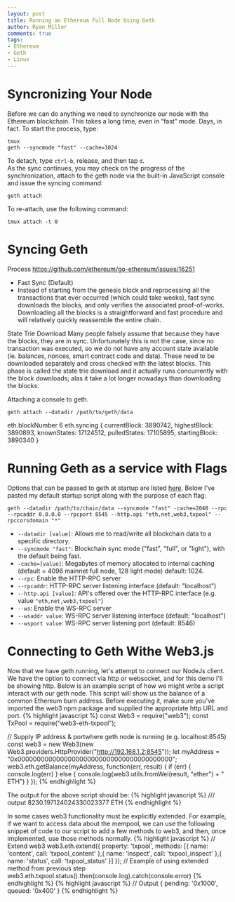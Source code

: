 ```yaml
---
layout: post
title: Running an Ethereum Full Node Using Geth
author: Ryan Miller
comments: true
tags:
- Ethereum
- Geth
- Linux
---
```


# Syncronizing Your Node
Before we can do anything we need to synchronize our node with the Ethereum
blockchain. This takes a long time, even in “fast” mode. Days, in fact. To start the
process, type:
```
tmux
geth --syncmode "fast" --cache=1024
```
To detach, type `ctrl-b`, release, and then tap `d`.  
As the sync continues, you may check on the progress of the synchronization, attach to the geth node via the built-in JavaScript console and issue the syncing command:
```
geth attach
```

To re-attach, use the following command:
```
tmux attach -t 0
```

# Syncing Geth
Process https://github.com/ethereum/go-ethereum/issues/16251
- Fast Sync (Default)
- Instead of starting from the genesis block and reprocessing all the transactions that ever occurred (which could take weeks), fast sync downloads the blocks, and only verifies the associated proof-of-works. Downloading all the blocks is a straightforward and fast procedure and will relatively quickly reassemble the entire chain.

State Trie Download
Many people falsely assume that because they have the blocks, they are in sync. Unfortunately this is not the case, since no transaction was executed, so we do not have any account state available (ie. balances, nonces, smart contract code and data). These need to be downloaded separately and cross checked with the latest blocks. This phase is called the state trie download and it actually runs concurrently with the block downloads; alas it take a lot longer nowadays than downloading the blocks.

Attaching a console to geth.
```
geth attach --datadir /path/to/geth/data
```
eth.blockNumber
6
eth.syncing
{
currentBlock: 3890742,
highestBlock: 3890893,
knownStates: 17124512,
pulledStates: 17105895,
startingBlock: 3890340
}

# Running Geth as a service with Flags
Options that can be passed to geth at startup are listed [here](https://github.com/ethereum/go-ethereum/wiki/Command-Line-Options). Below I've pasted my default startup script along with the purpose of each flag:
```
geth --datadir /path/to/chain/data --syncmode "fast" -cache=2048 --rpc --rpcaddr 0.0.0.0 --rpcport 8545 --http.api "eth,net,web3,txpool" --rpccorsdomain "*"
```
- `--datadir [value]`: Allows me to read/write all blockchain data to a specific directory.  
- `--syncmode "fast"`: Blockchain sync mode ("fast", "full", or "light"), with the default being fast.  
- `-cache=[value]`: Megabytes of memory allocated to internal caching (default = 4096 mainnet full node, 128 light mode) default: 1024.  
- `--rpc`: Enable the HTTP-RPC server 
- `--rpcaddr`: HTTP-RPC server listening interface (default: "localhost")
- `--http.api [value]`: API's offered over the HTTP-RPC interface (e.g. value `"eth,net,web3,txpool"`)
- `--ws`: Enable the WS-RPC server  
- `--wsaddr value`: WS-RPC server listening interface (default: "localhost")  
- `--wsport value`: WS-RPC server listening port (default: 8546)  

# Connecting to Geth Withe Web3.js
Now that we have geth running, let's attempt to connect our NodeJs client. 
We have the option to connect via http or websocket, and for this demo I'll be showing http. Below is an example script of how we might write a script interact with our geth node. This script will show us the balance of a common Ethereum burn address. Before executing it, make sure you've imported the web3 npm package and supplied the appropriate http URL and port.
{% highlight javascript %}
const Web3 = require("web3");
const TxPool = require("web3-eth-txpool");

// Supply IP address & portwhere geth node is running (e.g. localhost:8545)
const web3 = new Web3(new Web3.providers.HttpProvider("http://192.168.1.2:8545"));
let myAddress = "0x0000000000000000000000000000000000000000";
web3.eth.getBalance(myAddress, function(err, result) {
  if (err) {
    console.log(err)
  } else {
    console.log(web3.utils.fromWei(result, "ether") + " ETH")
  }
});
{% endhighlight %}

The output for the above script should be:
{% highlight javascript %}
/// output
8230.197124024330023377 ETH
{% endhighlight %}

In some cases web3 functionality must be explicitly extended. For example, if we want to access data about the mempool, we can use the following snippet of code to our script to add a few methods to web3, and then, once implemented, use those methods normally.
{% highlight javascript %}
// Extend web3
web3.eth.extend({
    property: 'txpool',
    methods: [{
      name: 'content',
      call: 'txpool_content'
    },{
      name: 'inspect',
      call: 'txpool_inspect'
    },{
      name: 'status',
      call: 'txpool_status'
    }]
});
// Example of using extended method from previous step
web3.eth.txpool.status().then(console.log).catch(console.error)
{% endhighlight %}
{% highlight javascript %}
// Output
{ pending: '0x1000', queued: '0x400' }
{% endhighlight %}